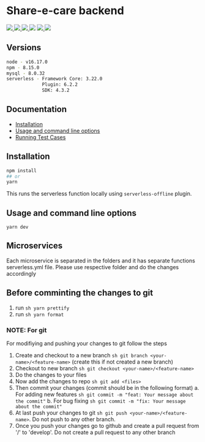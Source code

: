 # Share-e-care backend

<p>
  <a href="https://www.serverless.com">
    <img src="http://public.serverless.com/badges/v3.svg">
  </a>
  <a href="https://www.npmjs.com/package/serverless-offline">
    <img src="https://img.shields.io/npm/v/serverless-offline.svg?style=flat-square">
  </a>
  <a href="https://github.com/dherault/serverless-offline/actions/workflows/integrate.yml">
    <img src="https://img.shields.io/github/workflow/status/dherault/serverless-offline/Integrate">
  </a>
  <img src="https://img.shields.io/node/v/serverless-offline.svg?style=flat-square">
  <a href="https://github.com/serverless/serverless">
    <img src="https://img.shields.io/npm/dependency-version/serverless-offline/peer/serverless.svg?style=flat-square">
  </a>
  <a href="https://github.com/prettier/prettier">
    <img src="https://img.shields.io/badge/code_style-prettier-ff69b4.svg?style=flat-square">
  </a>
</p>

## Versions

```sh
node - v16.17.0
npm - 8.15.0
mysql - 8.0.32
serverless - Framework Core: 3.22.0
             Plugin: 6.2.2
             SDK: 4.3.2
```

## Documentation

-   [Installation](#installation)
-   [Usage and command line options](#usage-and-command-line-options)
-   [Running Test Cases](#running-test-cases)

## Installation

```sh
npm install
## or
yarn
```

This runs the serverless function locally using `serverless-offline` plugin.

## Usage and command line options

```
yarn dev
```

## Microservices

Each microservice is separated in the folders and it has separate functions serverless.yml file. Please use respective folder and do the changes accordingly

## Before comminting the changes to git

1. run `sh yarn prettify`
2. run `sh yarn format`

### NOTE: For git

For modifiying and pushing your changes to git follow the steps

1. Create and checkout to a new branch `sh git branch <your-name>/<feature-name>` (create this if not created a new branch)
2. Checkout to new branch `sh git checkout <your-name>/<feature-name>`
3. Do the changes to your files
4. Now add the changes to repo `sh git add <files>`
5. Then commit your changes (commit should be in the following format)
   a. For adding new features `sh git commit -m "feat: Your message about the commit"`
   b. For bug fixing `sh git commit -m "fix: Your message about the commit"`
6. At last push your changes to git `sh git push <your-name>/<feature-name>`. Do not push to any other branch.
7. Once you push your changes go to github and create a pull request from '<your-name>/<feature-name>' to 'develop'. Do not create a pull request to any other branch
